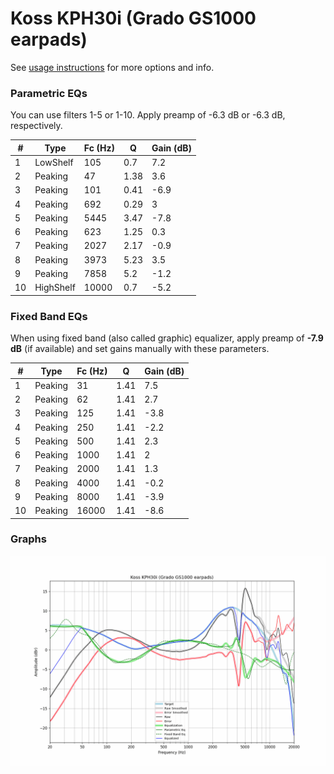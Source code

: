 # Koss KPH30i (Grado GS1000 earpads)
See [usage instructions](https://github.com/jaakkopasanen/AutoEq#usage) for more options and info.

### Parametric EQs
You can use filters 1-5 or 1-10. Apply preamp of -6.3 dB or -6.3 dB, respectively.

|   # | Type      |   Fc (Hz) |    Q |   Gain (dB) |
|-----|-----------|-----------|------|-------------|
|   1 | LowShelf  |       105 | 0.7  |         7.2 |
|   2 | Peaking   |        47 | 1.38 |         3.6 |
|   3 | Peaking   |       101 | 0.41 |        -6.9 |
|   4 | Peaking   |       692 | 0.29 |         3   |
|   5 | Peaking   |      5445 | 3.47 |        -7.8 |
|   6 | Peaking   |       623 | 1.25 |         0.3 |
|   7 | Peaking   |      2027 | 2.17 |        -0.9 |
|   8 | Peaking   |      3973 | 5.23 |         3.5 |
|   9 | Peaking   |      7858 | 5.2  |        -1.2 |
|  10 | HighShelf |     10000 | 0.7  |        -5.2 |

### Fixed Band EQs
When using fixed band (also called graphic) equalizer, apply preamp of **-7.9 dB** (if available) and set gains manually with these parameters.

|   # | Type    |   Fc (Hz) |    Q |   Gain (dB) |
|-----|---------|-----------|------|-------------|
|   1 | Peaking |        31 | 1.41 |         7.5 |
|   2 | Peaking |        62 | 1.41 |         2.7 |
|   3 | Peaking |       125 | 1.41 |        -3.8 |
|   4 | Peaking |       250 | 1.41 |        -2.2 |
|   5 | Peaking |       500 | 1.41 |         2.3 |
|   6 | Peaking |      1000 | 1.41 |         2   |
|   7 | Peaking |      2000 | 1.41 |         1.3 |
|   8 | Peaking |      4000 | 1.41 |        -0.2 |
|   9 | Peaking |      8000 | 1.41 |        -3.9 |
|  10 | Peaking |     16000 | 1.41 |        -8.6 |

### Graphs
![](./Koss%20KPH30i%20(Grado%20GS1000%20earpads).png)
